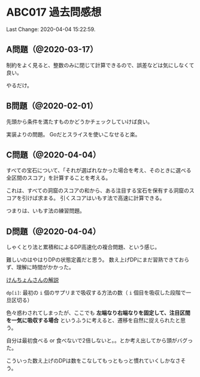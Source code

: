 # ABC017 過去問感想

Last Change: 2020-04-04 15:22:59.

## A問題（@2020-03-17）

制約をよく見ると、整数のみに閉じて計算できるので、誤差などは気にしなくて良い。

やるだけ。

## B問題（@2020-02-01）

先頭から条件を満たすものかどうかチェックしていけば良い。

実装よりの問題。
Goだとスライスを使いこなせると楽。

## C問題（@2020-04-04）

すべての宝石について、「それが選ばれなかった場合を考え、そのときに選べる全区間のスコア」を計算することを考える。

これは、すべての洞窟のスコアの和から、ある注目する宝石を保有する洞窟のスコアを引けば求まる。
引くスコアはいもす法で高速に計算できる。

つまりは、いもす法の練習問題。

## D問題（@2020-04-04）

しゃくとり法と累積和によるDP高速化の複合問題、という感じ。

難しいのはやはりDPの状態定義だと思う。
数え上げDPにまだ習熟できておらず、理解に時間がかかった。

[けんちょんさんの解説](https://qiita.com/drken/items/ecd1a472d3a0e7db8dce#問題-7abc-017-d-サプリメント)

`dp[i]`: 最初の `i` 個のサプリまで吸収する方法の数（ `i` 個目を吸収した段階で一旦区切る）

色々惑わされてしまったが、ここでも
**左端なり右端なりを固定して、注目区間を一気に吸収する場合**
というふうに考えると、遷移を自然に捉えられたと思う。

自分は最初食べる or 食べないで2倍しないと。。とか考え出してから頭がバグった。

こういった数え上げのDPは数をこなしてもっともっと慣れていくしかなさそう。
